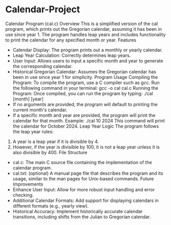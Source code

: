 # Calendar-Project
Calendar Program (cal.c)
Overview
This is a simplified version of the cal program, which prints out the Gregorian calendar, assuming it
has been in use since year 1. The program handles leap years and includes functionality to print the
calendar for any specified month or year.
Features
- Calendar Display: The program prints out a monthly or yearly calendar.
- Leap Year Calculation: Correctly determines leap years.
- User Input: Allows users to input a specific month and year to generate the corresponding
calendar.
- Historical Gregorian Calendar: Assumes the Gregorian calendar has been in use since year 1 for
simplicity.
Program Usage
Compiling the Program:
To compile the program, use a C compiler such as gcc. Run the following command in your
terminal:
gcc -o cal cal.c
Running the Program:
Once compiled, you can run the program by typing:
./cal [month] [year]
- If no arguments are provided, the program will default to printing the current month's calendar.
- If a specific month and year are provided, the program will print the calendar for that month.
Example:
./cal 10 2024
This command will print the calendar for October 2024.
Leap Year Logic
The program follows the leap year rules:
1. A year is a leap year if it is divisible by 4.
2. However, if the year is divisible by 100, it is not a leap year unless it is also divisible by 400.
File Structure
- cal.c: The main C source file containing the implementation of the calendar program.
- cal.txt: (optional) A manual page file that describes the program and its usage, similar to the man
pages for Unix-based commands.
Future Improvements
- Enhance User Input: Allow for more robust input handling and error checking.
- Additional Calendar Formats: Add support for displaying calendars in different formats (e.g., yearly
view).
- Historical Accuracy: Implement historically accurate calendar transitions, including shifts from the
Julian to Gregorian calendar.


